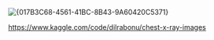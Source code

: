 
![{017B3C68-4561-41BC-8B43-9A60420C5371}](https://github.com/user-attachments/assets/0c6e18b2-d1b1-41e5-bd06-9fdfb5cce4cb)

https://www.kaggle.com/code/dilrabonu/chest-x-ray-images
